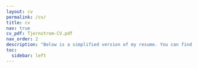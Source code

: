 ```yaml
---
layout: cv
permalink: /cv/
title: cv
nav: true
cv_pdf: Tjernstrom-CV.pdf
nav_order: 2
description: "Below is a simplified version of my resume. You can find a full version in the pdf :point_up:"
toc:
  sidebar: left
---
```


